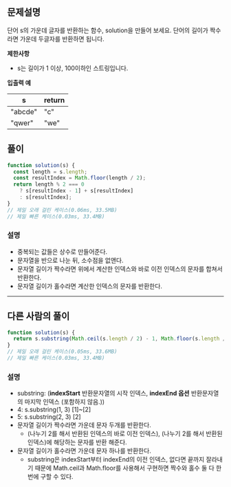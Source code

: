 ## 문제설명

단어 s의 가운데 글자를 반환하는 함수, solution을 만들어 보세요. 단어의 길이가 짝수라면 가운데 두글자를 반환하면 됩니다.

**제한사항**

- s는 길이가 1 이상, 100이하인 스트링입니다.

**입출력 예**

| s       | return |
| ------- | ------ |
| "abcde" | "c"    |
| "qwer"  | "we"   |

## 풀이

```js
function solution(s) {
  const length = s.length;
  const resultIndex = Math.floor(length / 2);
  return length % 2 === 0
    ? s[resultIndex - 1] + s[resultIndex]
    : s[resultIndex];
}
// 제일 오래 걸린 케이스(0.06ms, 33.5MB)
// 제일 빠른 케이스(0.03ms, 33.4MB)
```

### 설명

- 중복되는 값들은 상수로 만들어준다.
- 문자열을 반으로 나눈 뒤, 소수점을 없앤다.
- 문자열 길이가 짝수라면 위에서 계산한 인덱스와 바로 이전 인덱스의 문자를 합쳐서 반환한다.
- 문자열 길이가 홀수라면 계산한 인덱스의 문자를 반환한다.

---

## 다른 사람의 풀이

```js
function solution(s) {
  return s.substring(Math.ceil(s.length / 2) - 1, Math.floor(s.length / 2) + 1);
}
// 제일 오래 걸린 케이스(0.05ms, 33.6MB)
// 제일 빠른 케이스(0.03ms, 33.4MB)
```

### 설명

- substring: (**indexStart** 반환문자열의 시작 인덱스, **indexEnd 옵션** 반환문자열의 마지막 인덱스 (포함하지 않음.))
- 4: s.substring(1, 3) [1]~[2]
- 5: s.substring(2, 3) [2]
- 문자열 길이가 짝수라면 가운데 문자 두개를 반환한다.
  - (나누기 2를 해서 반환된 인덱스의 바로 이전 인덱스), (나누기 2를 해서 반환된 인덱스)에 해당하는 문자를 반환 해준다.
- 문자열 길이가 홀수라면 가운데 문자 하나를 반환한다.
  - substring은 indexStart부터 indexEnd의 이전 인덱스, 없다면 끝까지 잘라내기 때문에 Math.ceil과 Math.floor를 사용해서 구현하면 짝수와 홀수 둘 다 한번에 구할 수 있다.
